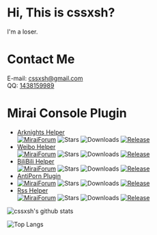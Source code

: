 # Hi, This is cssxsh?

I'm a loser.

# Contact Me

E-mail: <cssxsh@gmail.com>  
QQ: [1438159989](https://wpa.qq.com/msgrd?v=3&uin=1438159989&site=qq&menu=yes)

# Mirai Console Plugin
* [Arknights Helper](https://github.com/cssxsh/arknights-helper/)  
[![MiraiForum](https://img.shields.io/badge/post-on%20MiraiForum-yellow)](https://mirai.mamoe.net/topic/203)
![Stars](https://img.shields.io/github/stars/cssxsh/arknights-helper)
![Downloads](https://img.shields.io/github/downloads/cssxsh/arknights-helper/total)
[![Release](https://img.shields.io/github/v/release/cssxsh/arknights-helper)](https://github.com/cssxsh/arknights-helper/releases)  
* [Weibo Helper](https://github.com/cssxsh/weibo-helper/)  
[![MiraiForum](https://img.shields.io/badge/post-on%20MiraiForum-yellow)](https://mirai.mamoe.net/topic/212)
![Stars](https://img.shields.io/github/stars/cssxsh/weibo-helper)
![Downloads](https://img.shields.io/github/downloads/cssxsh/weibo-helper/total)
[![Release](https://img.shields.io/github/v/release/cssxsh/weibo-helper)](https://github.com/cssxsh/weibo-helper/releases)  
* [BiliBili Helper](https://github.com/cssxsh/bilibili-helper)  
[![MiraiForum](https://img.shields.io/badge/post-on%20MiraiForum-yellow)](https://mirai.mamoe.net/topic/287)
![Stars](https://img.shields.io/github/stars/cssxsh/bilibili-helper)
![Downloads](https://img.shields.io/github/downloads/cssxsh/bilibili-helper/total)
[![Release](https://img.shields.io/github/v/release/cssxsh/bilibili-helper)](https://github.com/cssxsh/bilibili-helper/releases)  
* [AntiPorn Plugin](https://github.com/gnuf0rce/Mirai-AntiPorn-Plugin)  
* [![MiraiForum](https://img.shields.io/badge/post-on%20MiraiForum-yellow)](https://mirai.mamoe.net/topic/293)
![Stars](https://img.shields.io/github/stars/gnuf0rce/Mirai-AntiPorn-Plugin)
![Downloads](https://img.shields.io/github/downloads/gnuf0rce/Mirai-AntiPorn-Plugin/total)
[![Release](https://img.shields.io/github/v/release/gnuf0rce/Mirai-AntiPorn-Plugin)](https://github.com/gnuf0rce/Mirai-AntiPorn-Plugin/releases)   
* [Rss Helper](https://github.com/gnuf0rce/rss-helper)  
[![MiraiForum](https://img.shields.io/badge/post-on%20MiraiForum-yellow)](https://mirai.mamoe.net/topic/334)
![Stars](https://img.shields.io/github/stars/gnuf0rce/rss-helper)
![Downloads](https://img.shields.io/github/downloads/gnuf0rce/rss-helper/total)
[![Release](https://img.shields.io/github/v/release/gnuf0rce/rss-helper)](https://github.com/gnuf0rce/rss-helper/releases)  


![cssxsh's github stats](https://github-readme-stats.vercel.app/api?username=cssxsh&show_icons=true&theme=tokyonight)

![Top Langs](https://github-readme-stats.vercel.app/api/top-langs/?username=cssxsh&layout=compact&theme=tokyonight)
